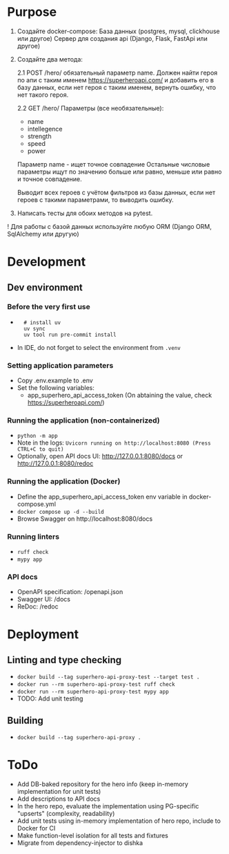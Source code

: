 # Purpose

1. Создайте docker-compose:
    База данных (postgres, mysql, clickhouse или другое)
    Сервер для создания api (Django, Flask, FastApi или другое)

2. Создайте два метода:

    2.1 POST /hero/ обязательный параметр name. Должен найти героя по апи с таким именем https://superheroapi.com/ и добавить его в базу данных, если нет героя с таким именем, вернуть ошибку, что нет такого героя.

    2.2 GET /hero/
    Параметры (все необязательные):
    - name
    - intellegence
    - strength
    - speed
    - power

    Параметр name - ищет точное совпадение
    Остальные числовые параметры ищут по значению больше или равно, меньше или равно и точное совпадение.

    Выводит всех героев с учётом фильтров из базы данных, если нет героев с такими параметрами, то выводить ошибку.

3. Написать тесты для обоих методов на pytest.

! Для работы с базой данных используйте любую ORM (Django ORM, SqlAlchemy или другую)

# Development

## Dev environment

### Before the very first use

* ```
    # install uv
    uv sync
    uv tool run pre-commit install
    ```
* In IDE, do not forget to select the environment from `.venv`

### Setting application parameters
* Copy .env.example to .env
* Set the following variables:
    * app_superhero_api_access_token (On abtaining the value, check https://superheroapi.com/)

### Running the application (non-containerized)
* `python -m app`
* Note in the logs: `Uvicorn running on http://localhost:8080 (Press CTRL+C to quit)`
* Optionally, open API docs UI: http://127.0.0.1:8080/docs or http://127.0.0.1:8080/redoc

### Running the application (Docker)
* Define the app_superhero_api_access_token env variable in docker-compose.yml
* `docker compose up -d --build`
* Browse Swagger on http://localhost:8080/docs

### Running linters
* `ruff check`
* `mypy app`

### API docs
* OpenAPI specification: /openapi.json
* Swagger UI: /docs
* ReDoc: /redoc

# Deployment

## Linting and type checking

* `docker build --tag superhero-api-proxy-test --target test .`
* `docker run --rm superhero-api-proxy-test ruff check`
* `docker run --rm superhero-api-proxy-test mypy app`
* TODO: Add unit testing

## Building

* `docker build --tag superhero-api-proxy .`

# ToDo

* Add DB-baked repository for the hero info (keep in-memory implementation for unit tests)
* Add descriptions to API docs
* In the hero repo, evaluate the implementation using PG-specific "upserts" (complexity, readability)
* Add unit tests using in-memory implementation of hero repo, include to Docker for CI
* Make function-level isolation for all tests and fixtures
* Migrate from dependency-injector to dishka
